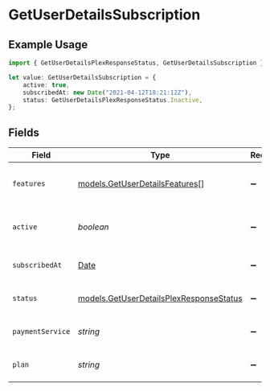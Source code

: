 # GetUserDetailsSubscription

## Example Usage

```typescript
import { GetUserDetailsPlexResponseStatus, GetUserDetailsSubscription } from "@lukehagar/plexjs";

let value: GetUserDetailsSubscription = {
    active: true,
    subscribedAt: new Date("2021-04-12T18:21:12Z"),
    status: GetUserDetailsPlexResponseStatus.Inactive,
};
```

## Fields

| Field                                                                                         | Type                                                                                          | Required                                                                                      | Description                                                                                   | Example                                                                                       |
| --------------------------------------------------------------------------------------------- | --------------------------------------------------------------------------------------------- | --------------------------------------------------------------------------------------------- | --------------------------------------------------------------------------------------------- | --------------------------------------------------------------------------------------------- |
| `features`                                                                                    | [models.GetUserDetailsFeatures](../models/getuserdetailsfeatures.md)[]                        | :heavy_minus_sign:                                                                            | List of features allowed on your Plex Pass subscription                                       |                                                                                               |
| `active`                                                                                      | *boolean*                                                                                     | :heavy_minus_sign:                                                                            | If the account's Plex Pass subscription is active                                             | true                                                                                          |
| `subscribedAt`                                                                                | [Date](https://developer.mozilla.org/en-US/docs/Web/JavaScript/Reference/Global_Objects/Date) | :heavy_minus_sign:                                                                            | Date the account subscribed to Plex Pass                                                      | 2021-04-12T18:21:12Z                                                                          |
| `status`                                                                                      | [models.GetUserDetailsPlexResponseStatus](../models/getuserdetailsplexresponsestatus.md)      | :heavy_minus_sign:                                                                            | String representation of subscriptionActive                                                   | Inactive                                                                                      |
| `paymentService`                                                                              | *string*                                                                                      | :heavy_minus_sign:                                                                            | Payment service used for your Plex Pass subscription                                          |                                                                                               |
| `plan`                                                                                        | *string*                                                                                      | :heavy_minus_sign:                                                                            | Name of Plex Pass subscription plan                                                           |                                                                                               |